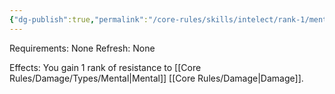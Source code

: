 ```yaml
---
{"dg-publish":true,"permalink":"/core-rules/skills/intelect/rank-1/mental-resistance-1/"}
---
```


Requirements: None
Refresh: None

Effects:
You gain 1 rank of resistance to [[Core Rules/Damage/Types/Mental\|Mental]] [[Core Rules/Damage\|Damage]].



